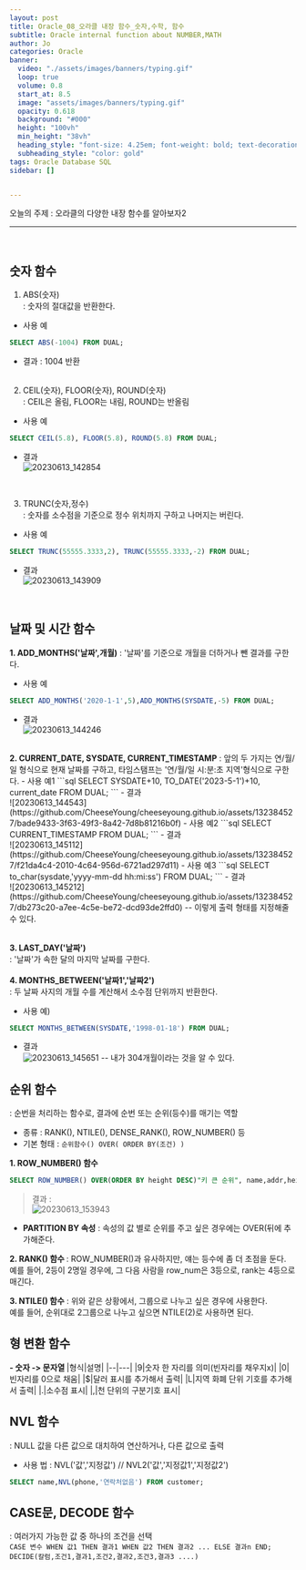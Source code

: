 ```yaml
---
layout: post
title: Oracle_08_오라클 내장 함수_숫자,수학, 함수
subtitle: Oracle internal function about NUMBER,MATH
author: Jo
categories: Oracle
banner:
  video: "./assets/images/banners/typing.gif"
  loop: true
  volume: 0.8
  start_at: 8.5
  image: "assets/images/banners/typing.gif"
  opacity: 0.618
  background: "#000"
  height: "100vh"
  min_height: "38vh"
  heading_style: "font-size: 4.25em; font-weight: bold; text-decoration: underline"
  subheading_style: "color: gold"
tags: Oracle Database SQL
sidebar: []


---
```


오늘의 주제 :  오라클의 다양한 내장 함수를 알아보자2 <br>
 * * *
 <br>
 
 
 ## 숫자 함수
 1. ABS(숫자)<br>
 : 숫자의 절대값을 반환한다.<br>
 - 사용 예
 ```sql
 SELECT ABS(-1004) FROM DUAL;
 ```
 - 결과 : 1004 반환 <br><br>
 
 2. CEIL(숫자), FLOOR(숫자), ROUND(숫자)<br>
  : CEIL은 올림, FLOOR는 내림, ROUND는 반올림<br>
- 사용 예
```sql
SELECT CEIL(5.8), FLOOR(5.8), ROUND(5.8) FROM DUAL;
```
- 결과 <br> ![20230613_142854](https://github.com/CheeseYoung/cheeseyoung.github.io/assets/132384527/0a740f74-c31d-4f45-9032-7dab1e73e83b)
<br>

 3. TRUNC(숫자,정수)<br>
 : 숫자를 소수점을 기준으로 정수 위치까지 구하고 나머지는 버린다.<br>
 - 사용 예
 ```sql
 SELECT TRUNC(55555.3333,2), TRUNC(55555.3333,-2) FROM DUAL;
 ```
- 결과 <br> ![20230613_143909](https://github.com/CheeseYoung/cheeseyoung.github.io/assets/132384527/038fc777-01d9-49c7-916a-26f5bf556847)
<br>

## 날짜 및 시간 함수
<b>1. ADD_MONTHS('날짜',개월)</b>
: '날짜'를 기준으로 개월을 더하거나 뺀 결과를 구한다.<br>
- 사용 예
```sql
SELECT ADD_MONTHS('2020-1-1',5),ADD_MONTHS(SYSDATE,-5) FROM DUAL;
```
- 결과 <br> ![20230613_144246](https://github.com/CheeseYoung/cheeseyoung.github.io/assets/132384527/d8452fce-490c-4201-ab32-cf379cd41a26)
<br>
<b>2. CURRENT_DATE, SYSDATE, CURRENT_TIMESTAMP</b>
: 앞의 두 가지는 연/월/일 형식으로 현재 날짜를 구하고, 타임스탬프는 '연/월/일 시:분:초 지역'형식으로 구한다.
- 사용 예1
```sql
SELECT SYSDATE+10, TO_DATE('2023-5-1')+10, current_date FROM DUAL;
```
- 결과 <br> ![20230613_144543](https://github.com/CheeseYoung/cheeseyoung.github.io/assets/132384527/bade9433-3f63-49f3-8a42-7d8b81216b0f)
- 사용 예2
```sql
SELECT CURRENT_TIMESTAMP FROM DUAL;
```
- 결과 <br>![20230613_145112](https://github.com/CheeseYoung/cheeseyoung.github.io/assets/132384527/f21da4c4-2010-4c64-956d-6721ad297d11)
- 사용 예3
```sql
SELECT to_char(sysdate,'yyyy-mm-dd hh:mi:ss') FROM DUAL;
```
- 결과 <br> ![20230613_145212](https://github.com/CheeseYoung/cheeseyoung.github.io/assets/132384527/db273c20-a7ee-4c5e-be72-dcd93de2ffd0)
 -- 이렇게 출력 형태를 지정해줄 수 있다.<br><br>
 
<b>3. LAST_DAY('날짜')</b><br>
: '날짜'가 속한 달의 마지막 날짜를 구한다.<br><br>
<b>4. MONTHS_BETWEEN('날짜1','날짜2')</b><br>
: 두 날짜 사지의 개월 수를 계산해서 소수점 단위까지 반환한다.
- 사용 예)
```sql
SELECT MONTHS_BETWEEN(SYSDATE,'1998-01-18') FROM DUAL;
```
- 결과 <br> ![20230613_145651](https://github.com/CheeseYoung/cheeseyoung.github.io/assets/132384527/1276f85a-3eb5-45bb-8efd-bd43ec5e9a5b)
 -- 내가 304개월이라는 것을 알 수 있다. <br>

## 순위 함수
: 순번을 처리하는 함수로, 결과에 순번 또는 순위(등수)를 매기는 역할
- 종류 : RANK(), NTILE(), DENSE_RANK(), ROW_NUMBER() 등
- 기본 형태 : ``순위함수() OVER( ORDER BY(조건) )`` <br>

<b>1. ROW_NUMBER() 함수 </b><br>

```sql
SELECT ROW_NUMBER() OVER(ORDER BY height DESC)"키 큰 순위", name,addr,height FROM playerTBL;
```
 > 결과 : <br> ![20230613_153943](https://github.com/CheeseYoung/cheeseyoung.github.io/assets/132384527/1f11df1b-0570-43aa-b519-b1801a2f7cf7)

- <b>PARTITION BY 속성</b>
: 속성의 값 별로 순위를 주고 싶은 경우에는 OVER(뒤에 추가해준다.<br>

<b>2. RANK() 함수 </b>
: ROW_NUMBER()과 유사하지만, 얘는 등수에 좀 더 초점을 둔다.<br>
예를 들어, 2등이 2명일 경우에, 그 다음 사람을 row_num은 3등으로, rank는 4등으로 매긴다.<br>


<b>3. NTILE() 함수</b>
: 위와 같은 상황에서, 그룹으로 나누고 싶은 경우에 사용한다.<br>
예를 들어, 순위대로 2그룹으로 나누고 싶으면 NTILE(2)로 사용하면 된다.<br>


## 형 변환 함수

<b>- 숫자 -> 문자열 </b> 
|형식|설명|
|--|---|
|9|숫자 한 자리를 의미(빈자리를 채우지x)|
|0|빈자리를 0으로 채움|
|$|달러 표시를 추가해서 출력|
|L|지역 화폐 단위 기호를 추가해서 출력|
|.|소수점 표시|
|,|천 단위의 구분기호 표시|


## NVL 함수
: NULL 값을 다른 값으로 대치하여 연산하거나, 다른 값으로 출력<br>
- 사용 법 : NVL('값','지정값') // NVL2('값','지정값1','지정값2')
```sql
SELECT name,NVL(phone,'연락처없음') FROM customer;
```

## CASE문, DECODE 함수
: 여러가지 가능한 값 중 하나의 조건을 선택<br>
``CASE 변수 WHEN 값1 THEN 결과1 WHEN 값2 THEN 결과2 ... ELSE 결과n END;``<br>
``DECIDE(칼럼,조건1,결과1,조건2,결과2,조건3,결과3 ....)``<br>
<br>









